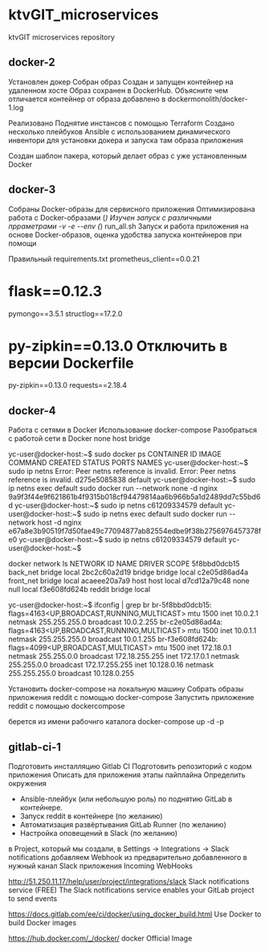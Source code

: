# ktvGIT_microservices
ktvGIT microservices repository


## docker-2

Установлен докер
Собран образ
Создан и запущен контейнер на удаленном хосте
Образ сохранен в DockerHub.
Объясните чем отличается контейнер от образа добавлено в dockermonolith/docker-1.log

Реализовано Поднятие инстансов с помощью Terraform
Создано несколько плейбуков Ansible с использованием динамического инвентори для установки докера и запуска там образа приложения

Создан шаблон пакера, который делает образ с уже установленным Docker

## docker-3

Собраны  Docker-образы для сервисного приложения
Оптимизирована  работа с Docker-образами (*)
Изучен запуск с различными прраметрами -v  -е --env  (*) run_all.sh
Запуск и работа приложения на основе Docker-образов, оценка удобства запуска контейнеров при помощи

Правильный requirements.txt
prometheus_client==0.0.21
# flask==0.12.3
pymongo==3.5.1
structlog==17.2.0
# py-zipkin==0.13.0 Отключить в версии Dockerfile
py-zipkin==0.13.0
requests==2.18.4


## docker-4
Работа с сетями в Docker
Использование docker-compose
Разобраться с работой сети в Docker none host bridge


yc-user@docker-host:~$ sudo docker ps
CONTAINER ID   IMAGE     COMMAND   CREATED   STATUS    PORTS     NAMES
yc-user@docker-host:~$ sudo ip netns
Error: Peer netns reference is invalid.
Error: Peer netns reference is invalid.
d275e5085838
default
yc-user@docker-host:~$ sudo ip netns exec default sudo docker run --network none -d nginx
9a9f3f44e9f621861b4f9315b018cf94479814aa6b966b5a1d2489dd7c55bd6d
yc-user@docker-host:~$ sudo ip netns
c61209334579
default
yc-user@docker-host:~$ sudo ip netns exec default sudo docker run --network host -d nginx
e67a8e3b90519f7d50fae49c77094877ab82554edbe9f38b2756976457378fe0
yc-user@docker-host:~$ sudo ip netns
c61209334579
default
yc-user@docker-host:~$

docker network ls
NETWORK ID     NAME        DRIVER    SCOPE
5f8bbd0dcb15   back_net    bridge    local
2bc2c60a2d19   bridge      bridge    local
c2e05d86ad4a   front_net   bridge    local
acaeee20a7a9   host        host      local
d7cd12a79c48   none        null      local
f3e608fd624b   reddit      bridge    local

yc-user@docker-host:~$ ifconfig | grep br
br-5f8bbd0dcb15: flags=4163<UP,BROADCAST,RUNNING,MULTICAST>  mtu 1500
        inet 10.0.2.1  netmask 255.255.255.0  broadcast 10.0.2.255
br-c2e05d86ad4a: flags=4163<UP,BROADCAST,RUNNING,MULTICAST>  mtu 1500
        inet 10.0.1.1  netmask 255.255.255.0  broadcast 10.0.1.255
br-f3e608fd624b: flags=4099<UP,BROADCAST,MULTICAST>  mtu 1500
        inet 172.18.0.1  netmask 255.255.0.0  broadcast 172.18.255.255
        inet 172.17.0.1  netmask 255.255.0.0  broadcast 172.17.255.255
        inet 10.128.0.16  netmask 255.255.255.0  broadcast 10.128.0.255


Установить docker-compose на локальную машину
Собрать образы приложения reddit с помощью docker-compose
Запустить приложение reddit с помощью dockercompose

берется из имени рабочнго каталога
docker-compose up -d -p <NAME Specify>

## gitlab-ci-1

Подготовить инсталляцию Gitlab CI
Подготовить репозиторий с кодом приложения
Описать для приложения этапы пайплайна
Определить окружения
* Ansible-плейбук (или небольшую роль) по поднятию GitLab в контейнере.
* Запуск reddit в контейнере (по желанию)
* Автоматизация развёртывания GitLab Runner (по желанию)
* Настройка оповещений в Slack (по желанию)

 в Project, который мы создали, в Settings -> Integrations -> Slack notifications добавляем Webhook
 из предварительно добавленного в нужный канал Slack приложения Incoming WebHooks

http://51.250.11.17/help/user/project/integrations/slack
Slack notifications service (FREE)
The Slack notifications service enables your GitLab project to send events

https://docs.gitlab.com/ee/ci/docker/using_docker_build.html
Use Docker to build Docker images

https://hub.docker.com/_/docker/
docker Official Image
